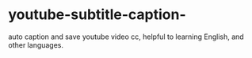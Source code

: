 # youtube-subtitle-caption-
auto caption and save youtube video cc, helpful to learning English, and other languages.
